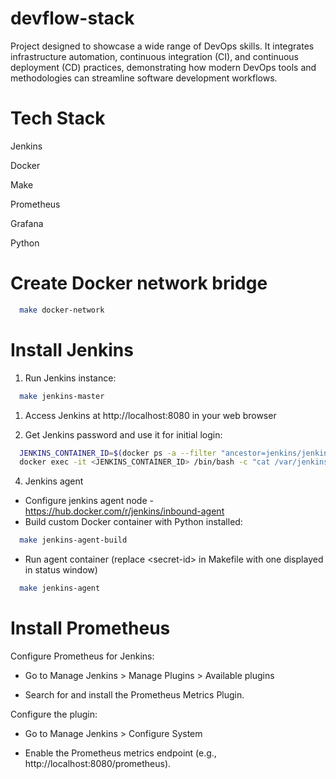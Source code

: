 # devflow-stack
Project designed to showcase a wide range of DevOps skills. It integrates infrastructure automation, continuous integration (CI), and continuous deployment (CD) practices, demonstrating how modern DevOps tools and methodologies can streamline software development workflows.

# Tech Stack
Jenkins

Docker

Make

Prometheus

Grafana

Python

# Create Docker network bridge
```bash
  make docker-network
```

# Install Jenkins
1. Run Jenkins instance:
```bash
  make jenkins-master
```

1. Access Jenkins at http://localhost:8080 in your web browser

2. Get Jenkins password and use it for initial login:

```bash
  JENKINS_CONTAINER_ID=$(docker ps -a --filter "ancestor=jenkins/jenkins:lts" --format "{{.ID}}")
  docker exec -it <JENKINS_CONTAINER_ID> /bin/bash -c "cat /var/jenkins_home/secrets/initialAdminPassword"
```

4. Jenkins agent
- Configure jenkins agent node - https://hub.docker.com/r/jenkins/inbound-agent
- Build custom Docker container with Python installed:
```bash
  make jenkins-agent-build
```
- Run agent container (replace \<secret-id\> in Makefile with one displayed in status window)
```bash
  make jenkins-agent
```

# Install Prometheus
Configure Prometheus for Jenkins:

- Go to Manage Jenkins > Manage Plugins > Available plugins

- Search for and install the Prometheus Metrics Plugin.

Configure the plugin:

- Go to Manage Jenkins > Configure System

- Enable the Prometheus metrics endpoint (e.g., http://localhost:8080/prometheus).
